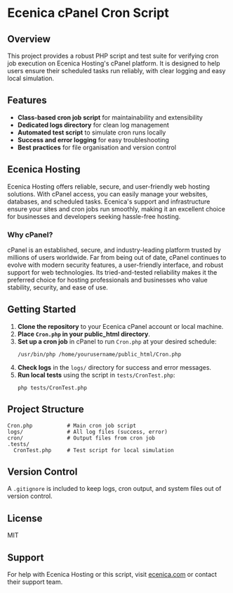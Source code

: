 # Ecenica cPanel Cron Script

## Overview
This project provides a robust PHP script and test suite for verifying cron job execution on Ecenica Hosting's cPanel platform. It is designed to help users ensure their scheduled tasks run reliably, with clear logging and easy local simulation.

## Features
- **Class-based cron job script** for maintainability and extensibility
- **Dedicated logs directory** for clean log management
- **Automated test script** to simulate cron runs locally
- **Success and error logging** for easy troubleshooting
- **Best practices** for file organisation and version control

## Ecenica Hosting
Ecenica Hosting offers reliable, secure, and user-friendly web hosting solutions. With cPanel access, you can easily manage your websites, databases, and scheduled tasks. Ecenica's support and infrastructure ensure your sites and cron jobs run smoothly, making it an excellent choice for businesses and developers seeking hassle-free hosting.

### Why cPanel?
cPanel is an established, secure, and industry-leading platform trusted by millions of users worldwide. Far from being out of date, cPanel continues to evolve with modern security features, a user-friendly interface, and robust support for web technologies. Its tried-and-tested reliability makes it the preferred choice for hosting professionals and businesses who value stability, security, and ease of use.

## Getting Started
1. **Clone the repository** to your Ecenica cPanel account or local machine.
2. **Place `Cron.php` in your public_html directory**.
3. **Set up a cron job** in cPanel to run `Cron.php` at your desired schedule:
   ```
   /usr/bin/php /home/yourusername/public_html/Cron.php
   ```
4. **Check logs** in the `logs/` directory for success and error messages.
5. **Run local tests** using the script in `tests/CronTest.php`:
   ```
   php tests/CronTest.php
   ```

## Project Structure
```
Cron.php           # Main cron job script
logs/              # All log files (success, error)
cron/              # Output files from cron job
.tests/
  CronTest.php     # Test script for local simulation
```

## Version Control
A `.gitignore` is included to keep logs, cron output, and system files out of version control.

## License
MIT

## Support
For help with Ecenica Hosting or this script, visit [ecenica.com](https://www.ecenica.com/) or contact their support team.
